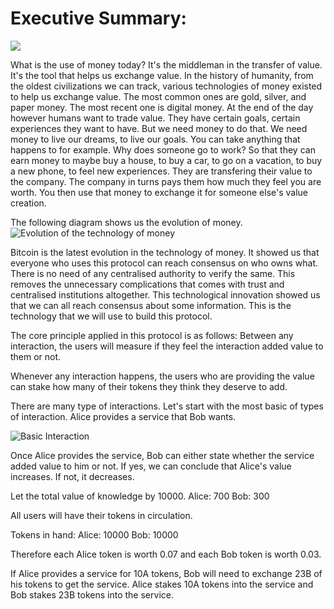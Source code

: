 # Executive Summary:

![](https://badgen.net/badge/Version/v0.0.2/green)

What is the use of money today?
It's the middleman in the transfer of value. It's the tool that helps us exchange value. In the history of humanity, from the oldest civilizations we can track, various technologies of money existed to help us exchange value. The most common ones are gold, silver, and paper money. The most recent one is digital money.
At the end of the day however humans want to trade value. They have certain goals, certain experiences they want to have. But we need money to do that. We need money to live our dreams, to live our goals.
You can take anything that happens to for example. 
Why does someone go to work?
So that they can earn money to maybe buy a house, to buy a car, to go on a vacation, to buy a new phone, to feel new experiences. They are transfering their value to the company. The company in turns pays them how much they feel you are worth. You then use that money to exchange it for someone else's value creation.

The following diagram shows us the evolution of money.
![Evolution of the technology of money](https://github.com/AireshBhat/TransferOfValue/blob/main/assets/TransferOfValue.png)

Bitcoin is the latest evolution in the technology of money. It showed us that everyone who uses this protocol can reach consensus on who owns what. There is no need of any centralised authority to verify the same. This removes the unnecessary complications that comes with trust and centralised institutions altogether.
This technological innovation showed us that we can all reach consensus about some information. This is the technology that we will use to build this protocol.

The core principle applied in this protocol is as follows:
Between any interaction, the users will measure if they feel the interaction added value to them or not.

Whenever any interaction happens, the users who are providing the value can stake how many of their tokens they think they deserve to add.

There are many type of interactions. Let's start with the most basic of types of interaction. Alice provides a service that Bob wants.

![Basic Interaction](https://github.com/AireshBhat/BasicInteraction/blob/main/assets/BasicInteraction.png)

Once Alice provides the service, Bob can either state whether the service added value to him or not. If yes, we can conclude that Alice's value increases. If not, it decreases.

Let the total value of knowledge by 10000.
Alice: 700
Bob: 300

All users will have their tokens in circulation. 

Tokens in hand:
Alice: 10000
Bob: 10000

Therefore each Alice token is worth 0.07 and each Bob token is worth 0.03.

If Alice provides a service for 10A tokens, Bob will need to exchange 23B of his tokens to get the service.
Alice stakes 10A tokens into the service and Bob stakes 23B tokens into the service.

